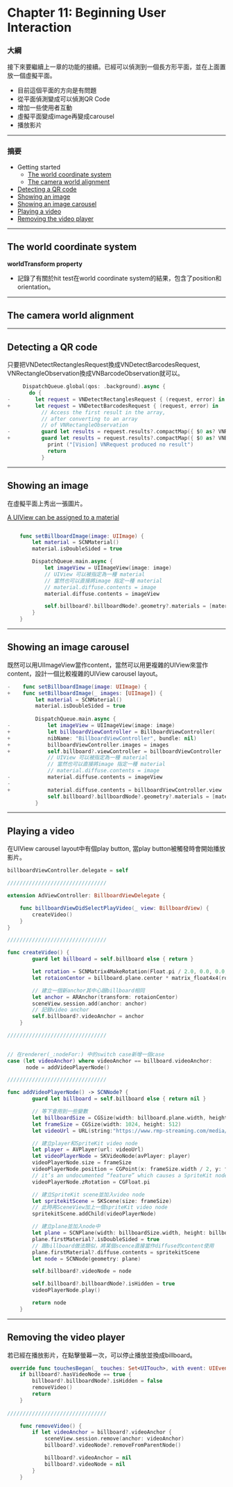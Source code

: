 # Chapter 11: Beginning User Interaction

### 大綱

接下來要繼續上一章的功能的接續。已經可以偵測到一個長方形平面，並在上面置放一個虛擬平面。

- 目前這個平面的方向是有問題
- 從平面偵測變成可以偵測QR Code
- 增加一些使用者互動
- 虛擬平面變成image再變成carousel
- 播放影片

------

### 摘要

- Getting started
  - [The world coordinate system](#1)
  - [The camera world alignment](#2)
- [Detecting a QR code](#3)
- [Showing an image](#4)
- [Showing an image carousel](#5)
- [Playing a video](#6)
- [Removing the video player](#7)

------

<h2 id="1">The world coordinate system</h2>

**worldTransform property**

- 記錄了有關於hit test在world coordinate system的結果，包含了position和orientation。



------

<h2 id="2">The camera world alignment</h2>



------

<h2 id="3">Detecting a QR code</h2>

只要把VNDetectRectanglesRequest換成VNDetectBarcodesRequest, VNRectangleObservation換成VNBarcodeObservation就可以。

```Swift
     DispatchQueue.global(qos: .background).async {
       do {
-        let request = VNDetectRectanglesRequest { (request, error) in
+        let request = VNDetectBarcodesRequest { (request, error) in
           // Access the first result in the array,
           // after converting to an array
           // of VNRectangleObservation
-          guard let results = request.results?.compactMap({ $0 as? VNRectangleObservation }), let result = results.first else {
+          guard let results = request.results?.compactMap({ $0 as? VNBarcodeObservation }), let result = results.first else {
             print ("[Vision] VNRequest produced no result")
             return
           }
```

------



<h2 id="4">Showing an image</h2>

在虛擬平面上秀出一張圖片。

[A UIView can be assigned to a material](https://forums.developer.apple.com/thread/89423)

```Swift

    func setBillboardImage(image: UIImage) {
        let material = SCNMaterial()
        material.isDoubleSided = true

        DispatchQueue.main.async {
            let imageView = UIImageView(image: image)
            // UIView 可以被指定為一種 material
            // 當然也可以直接將image 指定一種 material
            // material.diffuse.contents = image
            material.diffuse.contents = imageView

            self.billboard?.billboardNode?.geometry?.materials = [material]
        }
    }

```

------



<h2 id="5">Showing an image carousel</h2>

既然可以用UIImageView當作content，當然可以用更複雜的UIView來當作content，設計一個比較複雜的UIView carousel layout。

```Swift
-    func setBillboardImage(image: UIImage) {
+    func setBillboardImage(_ images: [UIImage]) {
         let material = SCNMaterial()
         material.isDoubleSided = true
 
         DispatchQueue.main.async {
-            let imageView = UIImageView(image: image)
+            let billboardViewController = BillboardViewController(
+            nibName: "BillboardViewController", bundle: nil)
+            billboardViewController.images = images
+            self.billboard?.viewController = billboardViewController
             // UIView 可以被指定為一種 material
             // 當然也可以直接將image 指定一種 material
             // material.diffuse.contents = image
-            material.diffuse.contents = imageView
-
+            material.diffuse.contents = billboardViewController.view
             self.billboard?.billboardNode?.geometry?.materials = [material]
         }
```

------



<h2 id="6">Playing a video</h2>

在UIView carousel layout中有個play button, 當play button被觸發時會開始播放影片。

```swift
billboardViewController.delegate = self

////////////////////////////////

extension AdViewController: BillboardViewDelegate {

    func billboardViewDidSelectPlayVideo(_ view: BillboardView) {
        createVideo()
    }
}

////////////////////////////////

func createVideo() {
        guard let billboard = self.billboard else { return }

        let rotation = SCNMatrix4MakeRotation(Float.pi / 2.0, 0.0, 0.0, 1.0)
        let rotaionCentor = billboard.plane.center * matrix_float4x4(rotation)

        // 建立一個新anchor其中心跟billboard相同
        let anchor = ARAnchor(transform: rotaionCentor)
        sceneView.session.add(anchor: anchor)
        // 記錄video anchor
        self.billboard?.videoAnchor = anchor
    }

////////////////////////////////

    
// 在renderer(_:nodeFor:) 中的switch case新增一個case
case (let videoAnchor) where videoAnchor == billboard.videoAnchor:
      node = addVideoPlayerNode()

////////////////////////////////

func addVideoPlayerNode() -> SCNNode? {
        guard let billboard = self.billboard else { return nil }

        // 等下會用到一些變數
        let billboardSize = CGSize(width: billboard.plane.width, height: billboard.plane.height / 2)
        let frameSize = CGSize(width: 1024, height: 512)
        let videoUrl = URL(string:"https://www.rmp-streaming.com/media/bbb-360p.mp4")!

        // 建立player和SpriteKit video node
        let player = AVPlayer(url: videoUrl)
        let videoPlayerNode = SKVideoNode(avPlayer: player)
        videoPlayerNode.size = frameSize
        videoPlayerNode.position = CGPoint(x: frameSize.width / 2, y: frameSize.height / 2)
        // it’s an undocumented “feature” which causes a SpriteKit node to be rendered on a SceneKit node rotated by 90 degrees counterclockwise
        videoPlayerNode.zRotation = CGFloat.pi

        // 建立SpriteKit scene並加入video node
        let spritekitScene = SKScene(size: frameSize)
        // 此時再SceneView加上一個spriteKit video node
        spritekitScene.addChild(videoPlayerNode)

        // 建立plane並加入node中
        let plane = SCNPlane(width: billboardSize.width, height: billboardSize.height)
        plane.firstMaterial?.isDoubleSided = true
        // 跟billboard做法類似，將某個scence直接當作diffuse的content使用
        plane.firstMaterial?.diffuse.contents = spritekitScene
        let node = SCNNode(geometry: plane)

        self.billboard?.videoNode = node

        self.billboard?.billboardNode?.isHidden = true
        videoPlayerNode.play()

        return node
    }
```

------



<h2 id="7">Removing the video player</h2>

若已經在播放影片，在點擊螢幕一次，可以停止播放並換成billboard。

```Swift
 override func touchesBegan(_ touches: Set<UITouch>, with event: UIEvent?) {
    if billboard?.hasVideoNode == true {
        billboard?.billboardNode?.isHidden = false
        removeVideo()
        return
    }
   
////////////////////////////////

    func removeVideo() {
        if let videoAnchor = billboard?.videoAnchor {
            sceneView.session.remove(anchor: videoAnchor)
            billboard?.videoNode?.removeFromParentNode()

            billboard?.videoAnchor = nil
            billboard?.videoNode = nil
        }
    }
```

